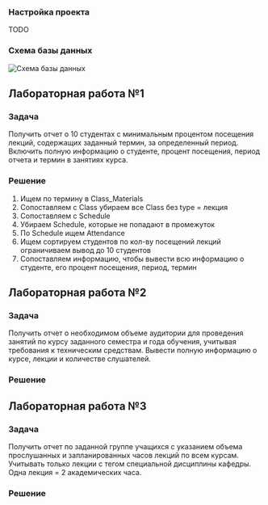 ### Настройка проекта

TODO

### Схема базы данных

![Схема базы данных](db_schema_lab1.png)

## Лабораторная работа №1

### Задача

Получить отчет о 10 студентах с минимальным процентом посещения лекций, содержащих заданный термин, за определенный период. Включить полную информацию о студенте, процент посещения, период отчета и термин в занятиях курса.

### Решение

1. Ищем по термину в Class_Materials
2. Сопоставляем с Class убираем все Class без type = лекция
3. Сопоставляем с Schedule
4. Убираем Schedule, которые не попадают в промежуток
5. По Schedule ищем Attendance
6. Ищем сортируем студентов по кол-ву посещений лекций ограничиваем вывод до 10 студентов
7. Сопоставляем информацию, чтобы вывести всю информацию о студенте, его процент посещения, период, термин

## Лабораторная работа №2

### Задача

Получить отчет о необходимом объеме аудитории для проведения занятий по курсу заданного семестра и года обучения, учитывая требования к техническим средствам. Вывести полную информацию о курсе, лекции и количестве слушателей.

### Решение

## Лабораторная работа №3

### Задача

Получить отчет по заданной группе учащихся с указанием объема прослушанных и запланированных часов лекций по всем курсам. Учитывать только лекции с тегом специальной дисциплины кафедры. Одна лекция = 2 академических часа.

### Решение
